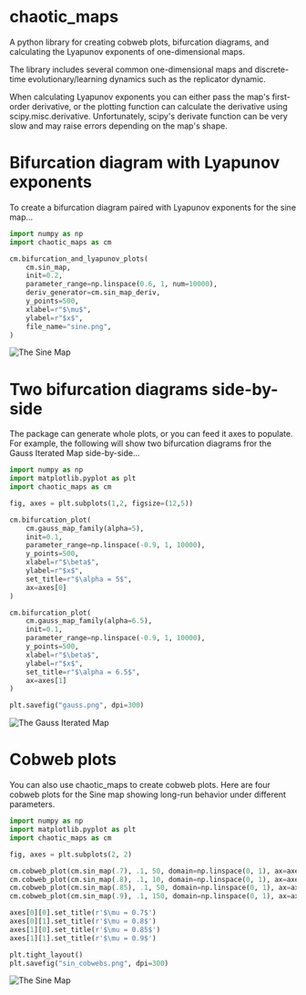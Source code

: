 # chaotic_maps
A python library for creating cobweb plots, bifurcation diagrams, and calculating the Lyapunov exponents of one-dimensional maps.

The library includes several common one-dimensional maps and discrete-time evolutionary/learning dynamics such as the replicator dynamic.

When calculating Lyapunov exponents you can either pass the map's first-order derivative, or the plotting function can calculate the derivative using scipy.misc.derivative.  Unfortunately, scipy's derivate function can be very slow and may raise errors depending on the map's shape.

# Bifurcation diagram with Lyapunov exponents

To create a bifurcation diagram paired with Lyapunov exponents for the sine map...

```python
import numpy as np
import chaotic_maps as cm

cm.bifurcation_and_lyapunov_plots(
    cm.sin_map,
    init=0.2,
    parameter_range=np.linspace(0.6, 1, num=10000),
    deriv_generator=cm.sin_map_deriv,
    y_points=500,
    xlabel=r"$\mu$",
    ylabel=r"$x$",
    file_name="sine.png",
)

```

![The Sine Map](https://github.com/eowagner/chaotic_maps/raw/master/demo/sine.png)

# Two bifurcation diagrams side-by-side 

The package can generate whole plots, or you can feed it axes to populate.  For example, the following will show two bifurcation diagrams fror the Gauss Iterated Map side-by-side...

```python
import numpy as np
import matplotlib.pyplot as plt
import chaotic_maps as cm

fig, axes = plt.subplots(1,2, figsize=(12,5))

cm.bifurcation_plot(
    cm.gauss_map_family(alpha=5),
    init=0.1,
    parameter_range=np.linspace(-0.9, 1, 10000),
    y_points=500,
    xlabel=r"$\beta$",
    ylabel=r"$x$",
    set_title=r"$\alpha = 5$",
    ax=axes[0]
)

cm.bifurcation_plot(
    cm.gauss_map_family(alpha=6.5),
    init=0.1,
    parameter_range=np.linspace(-0.9, 1, 10000),
    y_points=500,
    xlabel=r"$\beta$",
    ylabel=r"$x$",
    set_title=r"$\alpha = 6.5$",
    ax=axes[1]
)

plt.savefig("gauss.png", dpi=300)
```

![The Gauss Iterated Map](https://raw.githubusercontent.com/eowagner/chaotic_maps/master/demo/gauss.png)

# Cobweb plots

You can also use chaotic_maps to create cobweb plots.  Here are four cobweb plots for the Sine map showing long-run behavior under different parameters.

```python
import numpy as np
import matplotlib.pyplot as plt
import chaotic_maps as cm

fig, axes = plt.subplots(2, 2)

cm.cobweb_plot(cm.sin_map(.7), .1, 50, domain=np.linspace(0, 1), ax=axes[0][0], ylabel=r'$x_{n+1}$')
cm.cobweb_plot(cm.sin_map(.8), .1, 10, domain=np.linspace(0, 1), ax=axes[0][1])
cm.cobweb_plot(cm.sin_map(.85), .1, 50, domain=np.linspace(0, 1), ax=axes[1][0], xlabel=r'$x_n$', ylabel=r'$x_{n+1}$')
cm.cobweb_plot(cm.sin_map(.9), .1, 150, domain=np.linspace(0, 1), ax=axes[1][1], xlabel=r'$x_n$')

axes[0][0].set_title(r'$\mu = 0.7$')
axes[0][1].set_title(r'$\mu = 0.8$')
axes[1][0].set_title(r'$\mu = 0.85$')
axes[1][1].set_title(r'$\mu = 0.9$')

plt.tight_layout()
plt.savefig("sin_cobwebs.png", dpi=300)
```

![The Sine Map](https://github.com/eowagner/chaotic_maps/raw/master/demo/sin_cobwebs.png)
